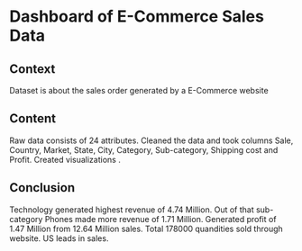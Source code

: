 
# Dashboard of E-Commerce Sales Data

## Context
Dataset is about the sales order generated by a E-Commerce website

## Content
Raw data consists of 24 attributes. 
Cleaned the data and took columns Sale, Country, Market, State, City, Category, Sub-category, Shipping cost and Profit.
Created visualizations .

## Conclusion
Technology generated highest revenue of 4.74 Million.
Out of that sub-category Phones made more revenue of 1.71 Million.
Generated profit of 1.47 Million from 12.64 Million sales.
Total 178000 quandities sold through website.
US leads in sales.



